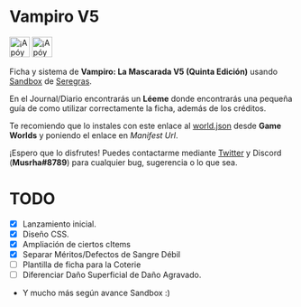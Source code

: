 # Vampiro V5

<a href='https://ko-fi.com/musrha' target='_blank'><img height='36' style='border:0px;height:36px;' src='https://cdn.ko-fi.com/cdn/kofi2.png?v=2' border='0' alt='¡Apóyame en Ko-Fi!' /></a> <a href='https://paypal.me/musrha' target='_blank'><img height='36' style='border:0px;height:36px;' src='https://blog.desdelinux.net/wp-content/uploads/2016/07/DonacionPayPal.png' border='0' alt='¡Apóyame en Ko-Fi!' /></a>

 
Ficha y sistema de **Vampiro: La Mascarada V5 (Quinta Edición)** usando [Sandbox](https://gitlab.com/rolnl/sandbox-system-builder/) de [Seregras](https://www.youtube.com/c/RolNL/).

En el Journal/Diario encontrarás un **Léeme** donde encontrarás una pequeña guía de como utilizar correctamente la ficha, además de los créditos.

Te recomiendo que lo instales con este enlace al [world.json](https://raw.githubusercontent.com/Musrha/foundry-vampirov5/master/world.json) desde **Game Worlds** y poniendo el enlace en *Manifest Url*.

¡Espero que lo disfrutes! Puedes contactarme mediante [Twitter](https://twitter.com/Musrha) y Discord (**Musrha#8789**) para cualquier bug, sugerencia o lo que sea.

# TODO
- [X] Lanzamiento inicial.
- [X] Diseño CSS.
- [X] Ampliación de ciertos cItems
- [X] Separar Méritos/Defectos de Sangre Débil
- [ ] Plantilla de ficha para la Coterie
- [ ] Diferenciar Daño Superficial de Daño Agravado.
- Y mucho más según avance Sandbox :)
